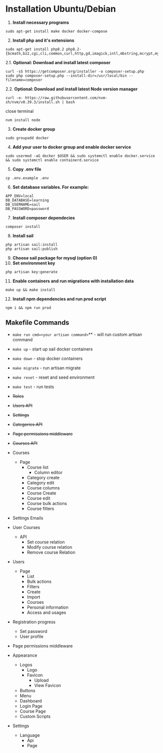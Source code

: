 # Installation Ubuntu/Debian

1. **Install necessary programs**
```shell
sudo apt-get install make docker docker-compose
```
2. **Install php and it's extensions**
```shell
sudo apt-get install php8.2 php8.2-{bcmath,bz2,cgi,cli,common,curl,http,gd,imagick,intl,mbstring,mcrypt,mysql,opcache,raphf,readline,snmp,soap,xml,xmlrpc,xsl,yaml,zip}
```
2.1. **Optional: Download and install latest composer**
```shell
curl -sS https://getcomposer.org/installer -o composer-setup.php
sudo php composer-setup.php --install-dir=/usr/local/bin --filename=composer
```
2.2. **Optional: Download and install latest Node version manager**
```shell
curl -o- https://raw.githubusercontent.com/nvm-sh/nvm/v0.39.3/install.sh | bash
```
close terminal
```shell
nvm install node
```
3. **Create docker group**
```shell
sudo groupadd docker
```
4. **Add your user to docker group and enable docker service**
```shell
sudo usermod -aG docker $USER && sudo systemctl enable docker.service && sudo systemctl enable containerd.service
```
5. **Copy .env file**
```shell
cp .env.example .env
```
6. **Set database variables. For example:**
```
APP_ENV=local
DB_DATABASE=learning
DB_USERNAME=sail
DB_PASSWORD=password
```
7. **Install composer dependecies**
```shell
composer install
```
8. **Install sail**
```shell
php artisan sail:install
php artisan sail:publish
```
9. **Choose sail package for mysql (option 0)**
10. **Set environment key**
```shell
php artisan key:generate
```
11. **Enable containers and run migrations with installation data**
```shell
make up && make install
```
12. **Install npm dependencies and run prod script**
```shell
npm i && npm run prod
```
## Makefile Commands

- `make run cmd=<your artisan command>`** - will run custom artisan command
- `make up` - start up sail docker containers
- `make down` - stop docker containers
- `make migrate` - run artisan migrate
- `make reset` - reset and seed environment
- `make test` - run tests

- ~~Roles~~
- ~~Users API~~
- ~~Settings~~
- ~~Categories API~~
- ~~Page permissions middleware~~
- ~~Courses API~~
- Courses
  - Page
    - Course list
      - Column editor
    - Category create
    - Category edit
    - Course columns
    - Course Create
    - Course edit
    - Course bulk actions
    - Course filters
- Settings Emails
- User Courses
  - API
    - Set course relation
    - Modify course relation
    - Remove course Relation
- Users
  - Page
    - List
    - Bulk actions
    - Filters
    - Create
    - Import
    - Courses
    - Personal information
    - Access and usages
- Registration progress
  - Set password
  - User profile
- Page permissions middleware
- Appearance
  - Logos
    - Logo
    - Favicon
      - Upload
      - View Favicon
  - Buttons
  - Menu
  - Dashboard
  - Login Page
  - Course Page
  - Custom Scripts
- Settings
  - Language
    - Api
    - Page